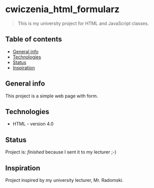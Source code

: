 # cwiczenia_html_formularz
> This is my university project for HTML and JavaScript classes.

## Table of contents
* [General info](#general-info)
* [Technologies](#technologies)
* [Status](#status)
* [Inspiration](#inspiration)

## General info
This project is a simple web page with form.

## Technologies
* HTML - version 4.0

## Status
Project is: _finished_ because I sent it to my lecturer ;-)

## Inspiration
Project inspired by my university lecturer, Mr. Radomski.
